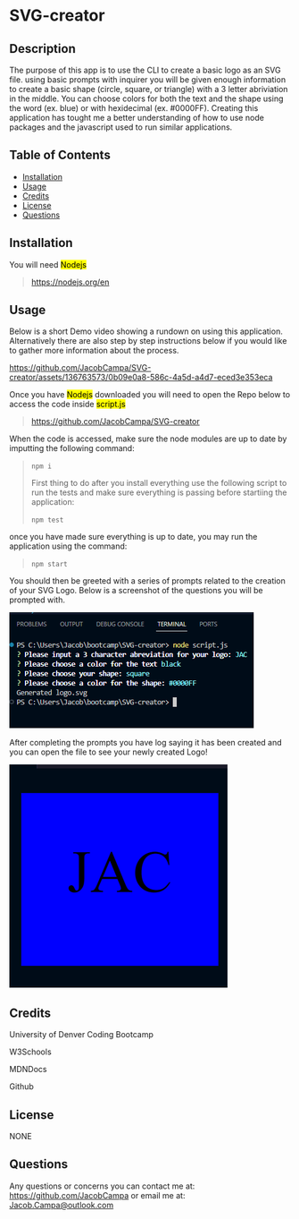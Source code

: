 # SVG-creator

## Description

The purpose of this app is to use the CLI to create a basic logo as an SVG file. using basic prompts with inquirer you will be given enough information to create a basic shape (circle, square, or triangle) with a 3 letter abriviation in the middle. You can choose colors for both the text and the shape using the word (ex. blue) or with hexidecimal (ex. #0000FF).
Creating this application has tought me a better understanding of how to use node packages and the javascript used to run similar applications.

## Table of Contents

- [Installation](#installation)
- [Usage](#usage)
- [Credits](#credits)
- [License](#license)
- [Questions](#questions)

## Installation

You will need <mark>Nodejs</mark>

> https://nodejs.org/en

## Usage

Below is a short Demo video showing a rundown on using this application. Alternatively there are also step by step instructions below if you would like to gather more information about the process.




https://github.com/JacobCampa/SVG-creator/assets/136763573/0b09e0a8-586c-4a5d-a4d7-eced3e353eca






Once you have <mark>Nodejs</mark> downloaded you will need to open the Repo below to access the code inside <mark>script.js</mark>

> https://github.com/JacobCampa/SVG-creator

When the code is accessed, make sure the node modules are up to date by imputting the following command:

> `npm i`
>
> First thing to do after you install everything use the following script to run the tests and make sure everything is passing before startiing the application:
>
> `npm test`

once you have made sure everything is up to date, you may run the application using the command:

> `npm start`

You should then be greeted with a series of prompts related to the creation of your SVG Logo. Below is a screenshot of the questions you will be prompted with.

![screenshot of prompts](./images/Screenshot%20(12).png)

After completing the prompts you have log saying it has been created and you can open the file to see your newly created Logo!

![sample svg created](./images/Screenshot%20(14).png)


## Credits

University of Denver Coding Bootcamp

W3Schools

MDNDocs

Github

## License

NONE

## Questions

Any questions or concerns you can contact me at: https://github.com/JacobCampa or email me at: Jacob.Campa@outlook.com
